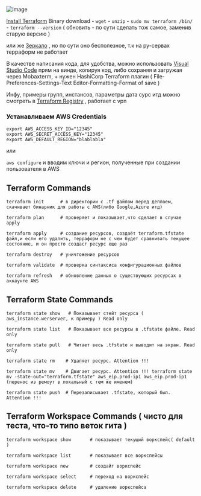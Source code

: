 ![image](https://github.com/Wireflex/Terraform/assets/165675775/e64fc968-9c50-4804-a8f5-542e7c1e7a2c)

[Install Terraform](https://developer.hashicorp.com/terraform/install) Binary download - ```wget``` - ```unzip``` - ```sudo mv terraform /bin/``` - ```terraform --version``` ( обновить - по сути сделать тож самое, заменив старую версию )

или же [Зеркало](https://mirror.selectel.ru/3rd-party/hashicorp-releases/terraform/?_gl=1*g62yz3*_gcl_au*MjAxODM3ODkzMy4xNzEyMDkyODA4*_ga*MTk5NDU1NjA3Ni4xNzEyMDkyODA4*_ga_H3R3VJH01B*MTcxOTU2OTk1NS4xOS4wLjE3MTk1Njk5NTUuNjAuMC4w) , но по сути оно бесполезное, т.к на ру-сервах терраформ не работает

В качестве написания кода, для удобства, можно использовать [Visual Studio Code](https://code.visualstudio.com/download) прям на винде, копируя код, либо сохраняя и загружая через Mobaxterm, + нужен HashiCorp Terraform плагин ( File-Preferences-Settings-Text Editor-Formatting-Format of save )

Инфу, примеры групп, инстансов, параметры дата сурс итд можно смотреть в [Terraform Registry](https://registry.terraform.io/) , работает с vpn

### Устанавливаем AWS Credentials
```
export AWS_ACCESS_KEY_ID="12345"
export AWS_SECRET_ACCESS_KEY="12345"
export AWS_DEFAULT_REGION="blablabla"
```
или 

```aws configure``` и вводим ключи и регион, полученные при создании пользователя в AWS

## Terraform Commands
```
terraform init      # в директории с .tf файлом перед деплоем, скачивает бинарник для работы с AWS(либо Google,Azure итд)
```
```
terraform plan      # проверяет и показывает,что сделает в случае apply
```
```
terraform apply     # создание ресурсов, создаёт terraform.tfstate файл,и если его удалить, терраформ не с чем будет сравнивать текущее состояние, и он просто создаст ресурс еще раз
```
```
terraform destroy   # уничтожение ресурсов
```
```
terraform validate  # проверка синтаксиса конфигурационных файлов
```
```
terraform refresh   # обновление данных о существующих ресурсах в аккаунте AWS
```
## Terraform State Commands
```
terraform state show   # Показывает стейт ресурса ( aws_instance.werserver, к примеру ) Read only
```
```
terraform state list   # Показывает все ресурсы в .tfstate файле. Read only
```
```
terraform state pull   # Читает весь .tfstate и выводит на экран. Read only
```
```
terraform state rm    # Удаляет ресурс. Attention !!!
```
```
terraform state mv    # Двигает ресурс. Attention !!! terraform state mv -state-out="terraform.tfstate" aws_eip.prod-ip1 aws_eip.prod-ip1 (перенос из ремоут в локальный с тем же именем)
```
```
terraform state push  # Перезаписывает .tfstate, который был. Attention !!!
```
## Terraform Workspace Commands ( чисто для теста, что-то типо веток гита )
```
terraform workspace show       # показывает текущий воркспейс( default )
```
```
terraform workspace list       # показывает все воркспейсы
```
```
terraform workspace new        # создайт воркспейс
```
```
terraform workspace select     # переход на воркспейс
```
```
terraform workspace delete     # удаление воркспейса
```
